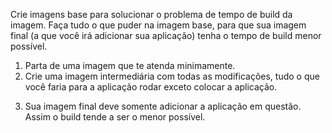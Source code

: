 Crie imagens base para solucionar o problema de tempo de build da imagem. Faça tudo o que puder na imagem base, para que sua imagem final (a que você irá adicionar sua aplicação) tenha o tempo de build menor possível.

1. Parta de uma imagem que te atenda minimamente. 
2. Crie uma imagem intermediária com todas as modificações, tudo o que você faria para a aplicação rodar exceto colocar a aplicação.
3) Sua imagem final deve somente adicionar a aplicação em questão. Assim o build tende a ser o menor possível.